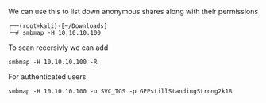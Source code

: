 We can use this to list down anonymous shares along with their permissions

```
┌──(root💀kali)-[~/Downloads]
└─# smbmap -H 10.10.10.100
```

To scan recersivly we can add
```
smbmap -H 10.10.10.100 -R

```


For authenticated users


```
smbmap -H 10.10.10.100 -u SVC_TGS -p GPPstillStandingStrong2k18 
```

